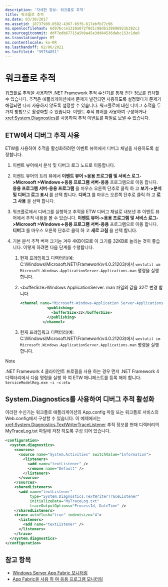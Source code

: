 ```yaml
---
description: '자세한 정보: 워크플로 추적'
title: 워크플로 추적
ms.date: 03/30/2017
ms.assetid: 18737989-0502-4367-b5f6-617ebfb77c96
ms.openlocfilehash: 6d976cce1310a072f8d1c98db138696921b382c2
ms.sourcegitcommit: ddf7edb67715a5b9a45e3dd44536dabc153c1de0
ms.translationtype: MT
ms.contentlocale: ko-KR
ms.lasthandoff: 02/06/2021
ms.locfileid: "99754851"
---
```

# <a name="workflow-tracing"></a>워크플로 추적

워크플로 추적을 사용하면 .NET Framework 추적 수신기를 통해 진단 정보를 캡처할 수 있습니다. 추적은 애플리케이션에서 문제가 발견되면 사용하도록 설정했다가 문제가 해결되면 다시 사용하지 않도록 설정할 수 있습니다. 워크플로에 대한 디버그 추적을 두 가지 방법으로 활성화할 수 있습니다. 이벤트 추적 뷰어를 사용하여 구성하거나 <xref:System.Diagnostics>를 사용하여 추적 이벤트를 파일로 보낼 수 있습니다.  
  
## <a name="enabling-debug-tracing-in-etw"></a>ETW에서 디버그 추적 사용  

 ETW를 사용하여 추적을 활성화하려면 이벤트 뷰어에서 디버그 채널을 사용하도록 설정합니다.  
  
1. 이벤트 뷰어에서 분석 및 디버그 로그 노드로 이동합니다.  
  
2. 이벤트 뷰어의 트리 뷰에서 **이벤트 뷰어 >응용 프로그램 및 서비스 로그->Microsoft >Windows->응용 프로그램 서버-응용** 프로그램으로 이동 합니다. **응용 프로그램 서버-응용 프로그램** 을 마우스 오른쪽 단추로 클릭 하 고 **보기->분석 및 디버그 로그 표시** 를 선택 합니다. **디버그** 를 마우스 오른쪽 단추로 클릭 하 고 **로그 사용** 을 선택 합니다.  
  
3. 워크플로에서 디버그를 실행하고 추적을 ETW 디버그 채널로 내보낸 후 이벤트 뷰어에서 추적 내용을 볼 수 있습니다. **이벤트 뷰어->응용 프로그램 및 서비스 로그->Microsoft >Windows->응용 프로그램 서버-응용** 프로그램으로 이동 합니다. **디버그** 를 마우스 오른쪽 단추로 클릭 하 고 **새로 고침** 을 선택 합니다.  
  
4. 기본 분석 추적 버퍼 크기는 겨우 4KB이므로 이 크기를 32KB로 늘리는 것이 좋습니다. 이렇게 하려면 다음 단계를 수행합니다.  
  
    1. 현재 프레임워크 디렉터리(예: C:\Windows\Microsoft.NET\Framework\v4.0.21203)에서 `wevtutil um Microsoft.Windows.ApplicationServer.Applications.man` 명령을 실행합니다.  
  
    2. \<bufferSize>Windows ApplicationServer. man 파일의 값을 32로 변경 합니다.  
  
        ```xml  
        <channel name="Microsoft-Windows-Application Server-Applications/Analytic" chid="ANALYTIC_CHANNEL" symbol="ANALYTIC_CHANNEL" type="Analytic" enabled="false" isolation="Application" message="$(string.MICROSOFT_WINDOWS_APPLICATIONSERVER_APPLICATIONS.channel.ANALYTIC_CHANNEL.message)" >  
                    <publishing>  
                      <bufferSize>32</bufferSize>  
                    </publishing>  
                  </channel>  
        ```  
  
    3. 현재 프레임워크 디렉터리(예: C:\Windows\Microsoft.NET\Framework\v4.0.21203)에서 `wevtutil im Microsoft.Windows.ApplicationServer.Applications.man` 명령을 실행합니다.  
  
> [!NOTE]
> .NET Framework 4 클라이언트 프로필을 사용 하는 경우 먼저 .NET Framework 4 디렉터리에서 다음 명령을 실행 하 여 ETW 매니페스트를 등록 해야 합니다. `ServiceModelReg.exe –i –c:etw`  
  
## <a name="enabling-debug-tracing-using-systemdiagnostics"></a>System.Diagnostics를 사용하여 디버그 추적 활성화  

 이러한 수신기는 워크플로 애플리케이션의 App.config 파일 또는 워크플로 서비스의 Web.config에서 구성할 수 있습니다. 이 예제에서는 <xref:System.Diagnostics.TextWriterTraceListener> 추적 정보를 현재 디렉터리의 MyTraceLog.txt 파일에 저장 하도록 구성 되어 있습니다.  
  
```xml  
<configuration>  
  <system.diagnostics>  
    <sources>  
      <source name="System.Activities" switchValue="Information">  
        <listeners>  
          <add name="textListener" />  
          <remove name="Default" />  
        </listeners>  
      </source>  
    </sources>  
    <sharedListeners>  
      <add name="textListener"  
           type="System.Diagnostics.TextWriterTraceListener"  
           initializeData="MyTraceLog.txt"  
           traceOutputOptions="ProcessId, DateTime" />  
    </sharedListeners>  
    <trace autoflush="true" indentsize="4">  
      <listeners>  
        <add name="textListener" />  
      </listeners>  
    </trace>  
  </system.diagnostics>  
</configuration>  
```  
  
## <a name="see-also"></a>참고 항목

- [Windows Server App Fabric 모니터링](/previous-versions/appfabric/ee677251(v=azure.10))
- [App Fabric을 사용 하 여 응용 프로그램 모니터링](/previous-versions/appfabric/ee677276(v=azure.10))

